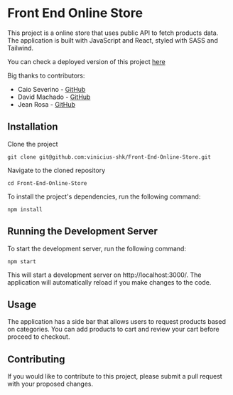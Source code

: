 # Front End Online Store

This project is a online store that uses public API to fetch products data. The application is built with JavaScript and React, styled with SASS and Tailwind.

You can check a deployed version of this project [here](https://vinicius-shk-front-end-online-store.vercel.app)

Big thanks to contributors:
 * Caio Severino - [GitHub](https://github.com/Caiosev)
 * David Machado - [GitHub](https://github.com/davidrmachado)
 * Jean Rosa - [GitHub](https://github.com/Jean-Rosa19)

## Installation

Clone the project

```
git clone git@github.com:vinicius-shk/Front-End-Online-Store.git
```

Navigate to the cloned repository

```
cd Front-End-Online-Store
```

To install the project's dependencies, run the following command:

```
npm install
```

## Running the Development Server

To start the development server, run the following command:

```
npm start
```

This will start a development server on http://localhost:3000/. The application will automatically reload if you make changes to the code.

## Usage

The application has a side bar that allows users to request products based on categories. You can add products to cart and review your cart before proceed to checkout.

## Contributing

If you would like to contribute to this project, please submit a pull request with your proposed changes.
